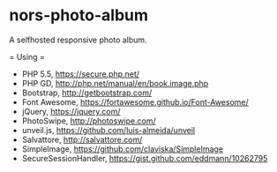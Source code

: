 # nors-photo-album
A selfhosted responsive photo album.

= Using =
* PHP 5.5, https://secure.php.net/
* PHP GD, http://php.net/manual/en/book.image.php
* Bootstrap, http://getbootstrap.com/
* Font Awesome, https://fortawesome.github.io/Font-Awesome/
* jQuery, https://jquery.com/
* PhotoSwipe, http://photoswipe.com/
* unveil.js, https://github.com/luis-almeida/unveil
* Salvattore, http://salvattore.com/
* SimpleImage, https://github.com/claviska/SimpleImage
* SecureSessionHandler, https://gist.github.com/eddmann/10262795
